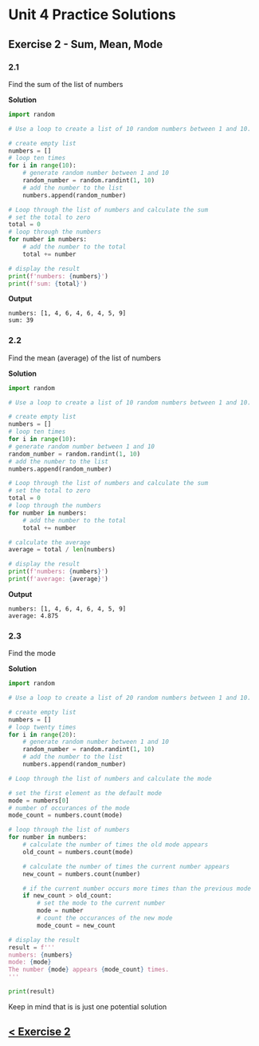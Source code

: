 # Unit 4 Practice Solutions

## Exercise 2 - Sum, Mean, Mode

### **2.1**

Find the sum of the list of numbers

**Solution**

```python
import random

# Use a loop to create a list of 10 random numbers between 1 and 10.

# create empty list
numbers = []
# loop ten times
for i in range(10):
    # generate random number between 1 and 10
    random_number = random.randint(1, 10)
    # add the number to the list
    numbers.append(random_number)

# Loop through the list of numbers and calculate the sum
# set the total to zero
total = 0
# loop through the numbers
for number in numbers:
    # add the number to the total
    total += number

# display the result
print(f'numbers: {numbers}')
print(f'sum: {total}')
```

**Output**

    numbers: [1, 4, 6, 4, 6, 4, 5, 9]
    sum: 39

### **2.2**

Find the mean (average) of the list of numbers

**Solution**

```python
import random

# Use a loop to create a list of 10 random numbers between 1 and 10.

# create empty list
numbers = []
# loop ten times
for i in range(10):
# generate random number between 1 and 10
random_number = random.randint(1, 10)
# add the number to the list
numbers.append(random_number)

# Loop through the list of numbers and calculate the sum
# set the total to zero
total = 0
# loop through the numbers
for number in numbers:
    # add the number to the total
    total += number

# calculate the average
average = total / len(numbers)

# display the result
print(f'numbers: {numbers}')
print(f'average: {average}')
```

**Output**

    numbers: [1, 4, 6, 4, 6, 4, 5, 9]
    average: 4.875

### **2.3**

Find the mode

**Solution**

```python
import random

# Use a loop to create a list of 20 random numbers between 1 and 10.

# create empty list
numbers = []
# loop twenty times
for i in range(20):
    # generate random number between 1 and 10
    random_number = random.randint(1, 10)
    # add the number to the list
    numbers.append(random_number)

# Loop through the list of numbers and calculate the mode

# set the first element as the default mode
mode = numbers[0]
# number of occurances of the mode
mode_count = numbers.count(mode)

# loop through the list of numbers
for number in numbers:
    # calculate the number of times the old mode appears
    old_count = numbers.count(mode)

    # calculate the number of times the current number appears
    new_count = numbers.count(number)

    # if the current number occurs more times than the previous mode
    if new_count > old_count:
        # set the mode to the current number
        mode = number
        # count the occurances of the new mode
        mode_count = new_count

# display the result
result = f'''
numbers: {numbers}
mode: {mode}
The number {mode} appears {mode_count} times.
'''

print(result)
```

Keep in mind that is is just one potential solution

## [< Exercise 2](../exercise_2.md)
